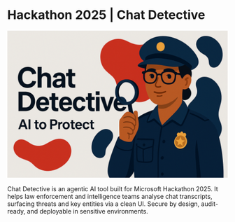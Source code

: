 # Hackathon 2025 | Chat Detective

![Chat Detective UI](assets/Chat-Detective-Banner.png)

Chat Detective is an agentic AI tool built for Microsoft Hackathon 2025. 
It helps law enforcement and intelligence teams analyse chat transcripts, surfacing threats and key entities via a clean UI. Secure by design, audit-ready, and deployable in sensitive environments.
